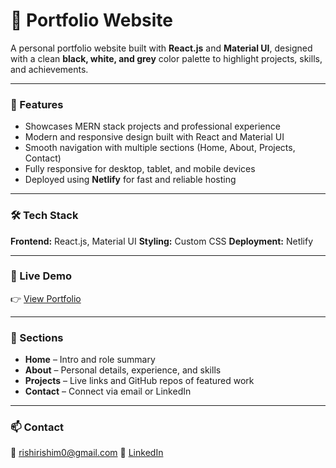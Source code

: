 # 💼 Portfolio Website

A personal portfolio website built with **React.js** and **Material UI**, designed with a clean **black, white, and grey** color palette to highlight projects, skills, and achievements.

---

### 🚀 Features

* Showcases MERN stack projects and professional experience
* Modern and responsive design built with React and Material UI
* Smooth navigation with multiple sections (Home, About, Projects, Contact)
* Fully responsive for desktop, tablet, and mobile devices
* Deployed using **Netlify** for fast and reliable hosting

---

### 🛠 Tech Stack

**Frontend:** React.js, Material UI
**Styling:** Custom CSS
**Deployment:** Netlify

---

### 🔗 Live Demo

👉 [View Portfolio](https://rishimernportfolio.netlify.app/)

---

### 🧩 Sections

* **Home** – Intro and role summary
* **About** – Personal details, experience, and skills
* **Projects** – Live links and GitHub repos of featured work
* **Contact** – Connect via email or LinkedIn

---

### 📫 Contact

📧 [rishirishim0@gmail.com](mailto:rishirishim0@gmail.com)
💼 [LinkedIn](https://www.linkedin.com/in/rishi-murugan-787435267)
